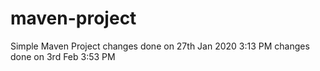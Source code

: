 # maven-project

Simple Maven Project
changes done on 27th Jan 2020 3:13 PM
changes done on 3rd Feb 3:53 PM
